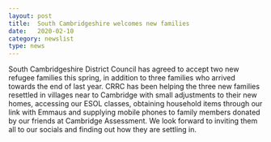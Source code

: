 ```yaml
---
layout: post
title:  South Cambridgeshire welcomes new families
date:   2020-02-10
category: newslist
type: news
---
```


South Cambridgeshire District Council has agreed to accept two new refugee families this spring, in addition to three families who arrived towards the end of last year. CRRC has been helping the three new families resettled in villages near to Cambridge with small adjustments to their new homes, accessing our ESOL classes, obtaining household items through our link with Emmaus and supplying mobile phones to family members donated by our friends at Cambridge Assessment. We look forward to inviting them all to our socials and finding out how they are settling in.
